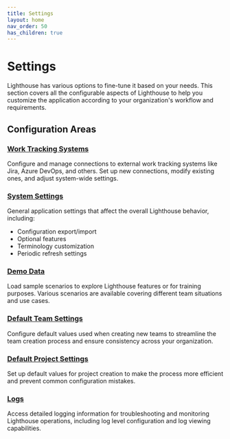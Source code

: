 ```yaml
---
title: Settings
layout: home
nav_order: 50
has_children: true
---
```


# Settings

Lighthouse has various options to fine-tune it based on your needs. This section covers all the configurable aspects of Lighthouse to help you customize the application according to your organization's workflow and requirements.

## Configuration Areas

### [Work Tracking Systems](worktrackingsystems.html)
Configure and manage connections to external work tracking systems like Jira, Azure DevOps, and others. Set up new connections, modify existing ones, and adjust system-wide settings.

### [System Settings](systemsettings.html)
General application settings that affect the overall Lighthouse behavior, including:
- Configuration export/import
- Optional features
- Terminology customization
- Periodic refresh settings

### [Demo Data](demodata.html)
Load sample scenarios to explore Lighthouse features or for training purposes. Various scenarios are available covering different team situations and use cases.

### [Default Team Settings](defaultteamsettings.html)
Configure default values used when creating new teams to streamline the team creation process and ensure consistency across your organization.

### [Default Project Settings](defaultprojectsettings.html)
Set up default values for project creation to make the process more efficient and prevent common configuration mistakes.

### [Logs](logs.html)
Access detailed logging information for troubleshooting and monitoring Lighthouse operations, including log level configuration and log viewing capabilities.
